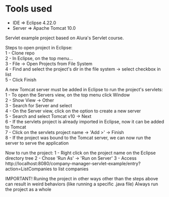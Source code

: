 # Tools used
* IDE => Eclipse 4.22.0  
* Server => Apache Tomcat 10.0  

Servlet example project based on Alura's Servlet course.  

Steps to open project in Eclipse:  
1 - Clone repo  
2 - In Eclipse, on the top menu...  
3 - File -> Open Projects from File System  
4 - Find and select the project's dir in the file system -> select checkbox in list  
5 - Click Finish  

A new Tomcat server must be added in Eclipse to run the project's servlets:  
1 - To open the Servers view, on the top menu click Window  
2 - Show View -> Other  
3 - Search for Server and select  
4 - On the Server view, click on the option to create a new server  
5 - Search and select Tomcat v10 -> Next  
6 - If the servlets project is already imported in Eclipse, now it can be added to Tomcat  
7 - Click on the servlets project name -> 'Add >' -> Finish  
8 - If the project was bound to the Tomcat server, we can now run the server to serve the application  

Now to run the project:
1 - Right click on the project name on the Eclipse directory tree
2 - Chose 'Run As' -> 'Run on Server'
3 - Access http://localhost:8080/company-manager-servlet-example/entry?action=ListCompanies to list companies

IMPORTANT!
Runing the project in other ways other than the steps above can result in weird behaviors (like running a specific .java file)
Always run the project as a whole
  